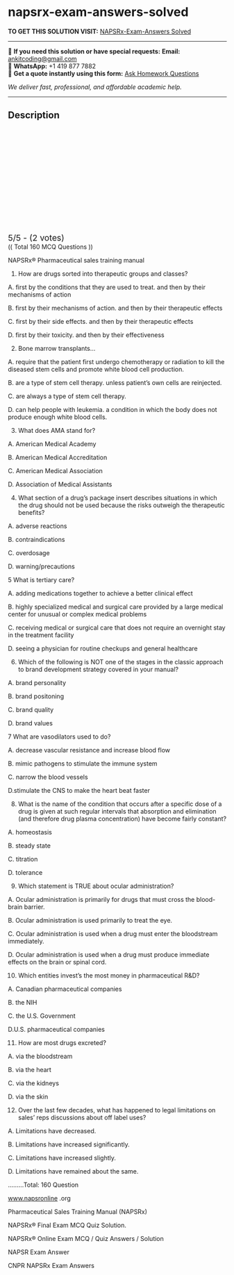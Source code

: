 # napsrx-exam-answers-solved
**TO GET THIS SOLUTION VISIT:** [NAPSRx-Exam-Answers Solved](https://www.ankitcodinghub.com/product/napsrx-exam-answers-solved/)


---

📩 **If you need this solution or have special requests:** **Email:** ankitcoding@gmail.com  
📱 **WhatsApp:** +1 419 877 7882  
📄 **Get a quote instantly using this form:** [Ask Homework Questions](https://www.ankitcodinghub.com/services/ask-homework-questions/)

*We deliver fast, professional, and affordable academic help.*

---

<h2>Description</h2>



<div class="kk-star-ratings kksr-auto kksr-align-center kksr-valign-top" data-payload="{&quot;align&quot;:&quot;center&quot;,&quot;id&quot;:&quot;4164&quot;,&quot;slug&quot;:&quot;default&quot;,&quot;valign&quot;:&quot;top&quot;,&quot;ignore&quot;:&quot;&quot;,&quot;reference&quot;:&quot;auto&quot;,&quot;class&quot;:&quot;&quot;,&quot;count&quot;:&quot;2&quot;,&quot;legendonly&quot;:&quot;&quot;,&quot;readonly&quot;:&quot;&quot;,&quot;score&quot;:&quot;5&quot;,&quot;starsonly&quot;:&quot;&quot;,&quot;best&quot;:&quot;5&quot;,&quot;gap&quot;:&quot;4&quot;,&quot;greet&quot;:&quot;Rate this product&quot;,&quot;legend&quot;:&quot;5\/5 - (2 votes)&quot;,&quot;size&quot;:&quot;24&quot;,&quot;title&quot;:&quot;NAPSRx-Exam-Answers Solved&quot;,&quot;width&quot;:&quot;138&quot;,&quot;_legend&quot;:&quot;{score}\/{best} - ({count} {votes})&quot;,&quot;font_factor&quot;:&quot;1.25&quot;}">

<div class="kksr-stars">

<div class="kksr-stars-inactive">
            <div class="kksr-star" data-star="1" style="padding-right: 4px">


<div class="kksr-icon" style="width: 24px; height: 24px;"></div>
        </div>
            <div class="kksr-star" data-star="2" style="padding-right: 4px">


<div class="kksr-icon" style="width: 24px; height: 24px;"></div>
        </div>
            <div class="kksr-star" data-star="3" style="padding-right: 4px">


<div class="kksr-icon" style="width: 24px; height: 24px;"></div>
        </div>
            <div class="kksr-star" data-star="4" style="padding-right: 4px">


<div class="kksr-icon" style="width: 24px; height: 24px;"></div>
        </div>
            <div class="kksr-star" data-star="5" style="padding-right: 4px">


<div class="kksr-icon" style="width: 24px; height: 24px;"></div>
        </div>
    </div>

<div class="kksr-stars-active" style="width: 138px;">
            <div class="kksr-star" style="padding-right: 4px">


<div class="kksr-icon" style="width: 24px; height: 24px;"></div>
        </div>
            <div class="kksr-star" style="padding-right: 4px">


<div class="kksr-icon" style="width: 24px; height: 24px;"></div>
        </div>
            <div class="kksr-star" style="padding-right: 4px">


<div class="kksr-icon" style="width: 24px; height: 24px;"></div>
        </div>
            <div class="kksr-star" style="padding-right: 4px">


<div class="kksr-icon" style="width: 24px; height: 24px;"></div>
        </div>
            <div class="kksr-star" style="padding-right: 4px">


<div class="kksr-icon" style="width: 24px; height: 24px;"></div>
        </div>
    </div>
</div>


<div class="kksr-legend" style="font-size: 19.2px;">
            5/5 - (2 votes)    </div>
    </div>
(( Total 160 MCQ Questions ))

NAPSRx® Pharmaceutical sales training manual

1. How are drugs sorted into therapeutic groups and classes?

A. first by the conditions that they are used to treat. and then by their mechanisms of action

B. first by their mechanisms of action. and then by their therapeutic effects

C. first by their side effects. and then by their therapeutic effects

D. first by their toxicity. and then by their effectiveness

2. Bone marrow transplants…

A. require that the patient first undergo chemotherapy or radiation to kill the diseased stem cells and promote white blood cell production.

B. are a type of stem cell therapy. unless patient’s own cells are reinjected.

C. are always a type of stem cell therapy.

D. can help people with leukemia. a condition in which the body does not produce enough white blood cells.

3. What does AMA stand for?

A. American Medical Academy

B. American Medical Accreditation

C. American Medical Association

D. Association of Medical Assistants

4. What section of a drug’s package insert describes situations in which the drug should not be used because the risks outweigh the therapeutic benefits?

A. adverse reactions

B. contraindications

C. overdosage

D. warning/precautions

5 What is tertiary care?

A. adding medications together to achieve a better clinical effect

B. highly specialized medical and surgical care provided by a large medical center for unusual or complex medical problems

C. receiving medical or surgical care that does not require an overnight stay in the treatment facility

D. seeing a physician for routine checkups and general healthcare

6. Which of the following is NOT one of the stages in the classic approach to brand development strategy covered in your manual?

A. brand personality

B. brand positoning

C. brand quality

D. brand values

7 What are vasodilators used to do?

A. decrease vascular resistance and increase blood flow

B. mimic pathogens to stimulate the immune system

C. narrow the blood vessels

D.stimulate the CNS to make the heart beat faster

8. What is the name of the condition that occurs after a specific dose of a drug is given at such regular intervals that absorption and elimination (and therefore drug plasma concentration) have become fairly constant?

A. homeostasis

B. steady state

C. titration

D. tolerance

9. Which statement is TRUE about ocular administration?

A. Ocular administration is primarily for drugs that must cross the blood-brain barrier.

B. Ocular administration is used primarily to treat the eye.

C. Ocular administration is used when a drug must enter the bloodstream immediately.

D. Ocular administration is used when a drug must produce immediate effects on the brain or spinal cord.

10. Which entities invest’s the most money in pharmaceutical R&amp;D?

A. Canadian pharmaceutical companies

B. the NIH

C. the U.S. Government

D.U.S. pharmaceutical companies

11. How are most drugs excreted?

A. via the bloodstream

B. via the heart

C. via the kidneys

D. via the skin

12. Over the last few decades, what has happened to legal limitations on sales’ reps discussions about off label uses?

A. Limitations have decreased.

B. Limitations have increased significantly.

C. Limitations have increased slightly.

D. Limitations have remained about the same.

………Total: 160 Question

www.napsronline .org

Pharmaceutical Sales Training Manual (NAPSRx)

NAPSRx® Final Exam MCQ Quiz Solution.

NAPSRx® Online Exam MCQ / Quiz Answers / Solution

NAPSR Exam Answer

CNPR NAPSRx Exam Answers
